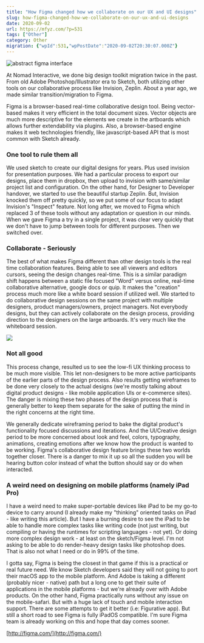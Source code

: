 ```yaml
---
title: "How Figma changed how we collaborate on our UX and UI designs"
slug: how-figma-changed-how-we-collaborate-on-our-ux-and-ui-designs
date: 2020-09-02
url: https://mfyz.com/?p=531
tags: ["Other"]
category: Other
migration: {"wpId":531,"wpPostDate":"2020-09-02T20:30:07.000Z"}
---
```


![abstract figma interface](/images/archive/en/2020/09/Assets_Update_-2.png)

At Nomad Interactive, we done big design toolkit migration twice in the past. From old Adobe Photoshop/Illustrator era to Sketch, both utilizing other tools on our collaborative process like Invision, Zeplin. About a year ago, we made similar transition/migration to Figma.

Figma is a browser-based real-time collaborative design tool. Being vector-based makes it very efficient in the total document sizes. Vector objects are much more descriptive for the elements we create in the artboards which allows further extendability via plugins. Also, a browser-based engine makes it web technologies friendly, like javascript-based API that is most common with Sketch already.

### One tool to rule them all

We used sketch to create our digital designs for years. Plus used invision for presentation purposes. We had a particular process to export our designs, place them in dropbox, then upload to invision with same/similar project list and configuration. On the other hand, for Designer to Developer handover, we started to use the beautiful startup Zeplin. But, Invision knocked them off pretty quickly, so we put some of our focus to adapt Invision's "Inspect" feature. Not long after, we moved to Figma which replaced 3 of these tools without any adaptation or question in our minds. When we gave Figma a try in a single project, it was clear very quickly that we don't have to jump between tools for different purposes. Then we switched over.

### Collaborate - Seriously

The best of what makes Figma different than other design tools is the real time collaboration features. Being able to see all viewers and editors cursors, seeing the design changes real-time. This is a similar paradigm shift happens between a static file focused "Word" versus online, real-time collaborative alternative, google docs or quip. It makes the "creation" process much more like a white board session if utilized well. We started to do collaborative design sessions on the same project with multiple designers, product managers/owners, project managers. Not everybody designs, but they can actively collaborate on the design process, providing direction to the designers on the large artboards. It's very much like the whiteboard session.

![](/images/archive/en/2021/01/Collaboration_02.gif)

### Not all good

This process change, resulted us to see the low-fi UX thinking process to be much more visible. This let non-designers to be more active participants of the earlier parts of the design process. Also results getting wireframes to be done very closely to the actual designs (we're mostly talking about digital product designs - like mobile application UIs or e-commerce sites). The danger is mixing these two phases of the design process that is generally better to keep them separate for the sake of putting the mind in the right concerns at the right time.

We generally dedicate wireframing period to bake the digital product's functionality focused discussions and iterations. And the UI/Creative design period to be more concerned about look and feel, colors, typography, animations, creating emotions after we know how the product is wanted to be working. Figma's collaborative design feature brings these two worlds together closer. There is a danger to mix it up so all the sudden you will be hearing button color instead of what the button should say or do when interacted.

### A weird need on designing on mobile platforms (namely iPad Pro)

I have a weird need to make super-portable devices like iPad to be my go-to device to carry around (I already make my "thinking" oriented tasks on iPad - like writing this article). But I have a burning desire to see the iPad to be able to handle more complex tasks like writing code (not just writing, but compiling or having the runtimes for scripting languages - not yet). Or doing more complex design work - at least on the sketch/Figma level. I'm not asking to be able to do render-heavy design tasks like photoshop does. That is also not what I need or do in 99% of the time.

I gotta say, Figma is being the closest in that game if this is a practical or real future need. We know Sketch developers said they will not going to port their macOS app to the mobile platform. And Adobe is taking a different (probably nicer - native) path but a long one to get their suite of applications in the mobile platforms - but we're already over with Adobe products. On the other hand, Figma practically runs without any issue on the mobile-safari. But with a huge lack of touch and mobile interaction support. There are some attempts to get it better (i.e: Figurative app). But still a short road to see Figma is fully iPadOS compatible. I'm sure Figma team is already working on this and hope that day comes sooner.

[http://figma.com/](http://figma.com/)